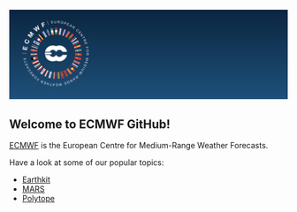 ![](./banner.png)

## Welcome to ECMWF GitHub!

[ECMWF](https://www.ecmwf.int) is the European Centre for Medium-Range Weather Forecasts.

Have a look at some of our popular topics:
* [Earthkit](https://github.com/search?q=topic%3Aearthkit+org%3Aecmwf&type=repositories)
* [MARS](https://github.com/search?q=topic%3Amars+org%3Aecmwf&type=repositories)
* [Polytope](https://github.com/search?q=topic%3Apolytope+org%3Aecmwf&type=repositories)
